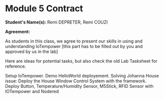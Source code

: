 # Module 5 Contract 

**Student's Name(s):** Remi DEPRETER, Remi COUZI

**Agreement:**

As students in this class, we agree to present our skills in using and understanding IoTempower
[this part has to be filled out by you and approved by us in the lab]

Here are ideas for potential tasks, but also check the old Lab Tasksheet for reference.


Setup IoTempower.
Demo HelloWorld deployement.
Solving Johanna House issue:
Deploy the House Window Control System with the framework.
Deploy Button, Temperature/Humidity Sensor, M5Stick, RFID Sensor 
with IOTempower and Nodered
